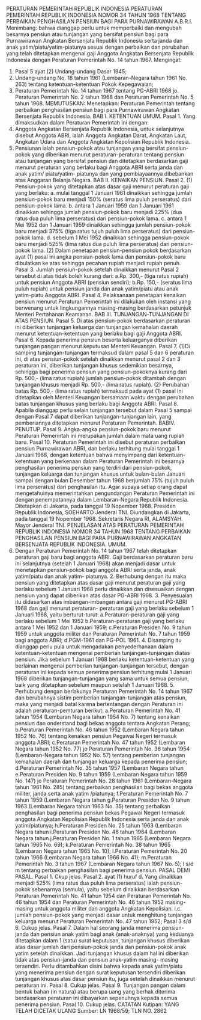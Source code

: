  PERATURAN PEMERINTAH REPUBLIK INDONESIA PERATURAN PEMERINTAH REPUBLIK INDONESIA NOMOR 34 TAHUN 1968 TENTANG PERBAIKAN PENGHASILAN PENSIUN BAGI PARA PURNAWIRAWAN A.B.R.I.
Menimbang:
 bahwa dianggap perlu untuk memperbaiki dan mengubah besarnya pensiun atau tunjangan yang bersifat pensiun bagi para Purnawirawan Angkatan Bersenjata Republik Indonesia serta janda dan anak yatim/piatu/yatim-piatunya sesuai dengan perbaikan dan perubahan yang telah ditetapkan mengenai gaji Anggota Angkatan Bersenjata Republik Indonesia dengan Peraturan Pemerintah No. 14 tahun 1967. Mengingat:
1. Pasal 5 ayat (2) Undang-undang Dasar 1945;
2. Undang-undang No. 18 tahun 1961 (Lembaran-Negara tahun 1961 No. 263) tentang ketentuan-ketentuan Pokok Kepegawaian;
3. Peraturan Pemerintah No. 14 tahun 1967 tentang PG-ABRI 1968 jo. Peraturan Pemerintah No. 2 tahun 1968 dan Peraturan Pemerintah No. 5 tahun 1968.
MEMUTUSKAN:
 Menetapkan: Peraturan Pemerintah tentang perbaikan penghasilan pensiun bagi para Purnawirawan Angkatan Bersenjata Republik Indonesia. BAB I. KETENTUAN UMUM. Pasal 1. Yang dimaksudkan dalam Peraturan Pemerintah ini dengan:
1. Anggota Angkatan Bersenjata Republik Indonesia, untuk selanjutnya disebut Anggota ABRI, ialah Anggota Angkatan Darat, Angkatan Laut, Angkatan Udara dan Anggota Angkatan Kepolisian Republik Indonesia.
2. Pensiunan ialah pensiun-pokok atau tunjangan yang bersifat pensiun-pokok yang diberikan menurut peraturan-peraturan tentang pensiun atau tunjangan yang bersifat pensiun dan ditetapkan berdasarkan gaji menurut peraturan yang berlaku bagi Anggota ABRI serta janda dan anak yatim/ piatu/yatim- piatunya dan yang pembiayaannya dibebankan atas Anggaran Belanja Negara. BAB II. KENAIKAN PENSIUN. Pasal 2.
(1) Pensiun-pokok yang ditetapkan atas dasar gaji menurut peraturan gaji yang berlaku:
a. mulai tanggal 1 Januari 1961 dinaikkan sehingga jumlah pensiun-pokok baru menjadi 150% (seratus lima puluh perseratus) dari pensiun-pokok lama.
b. antara 1 Januari 1959 dan 1 Januari 1961 dinaikkan sehingga jumlah pensiun-pokok baru menjadi 225% (dua ratus dua puluh lima perseratus) dari pensiun-pokok lama.
c. antara 1 Mei 1952 dan 1 Januari 1959 dinaikkan sehingga jumlah pensiun-pokok baru menjadi 375% (tiga ratus tujuh puluh lima perseratus) dari pensiun-pokok lama.
d. sebelum 1 Mei 1952 dinaikkan sehingga pensiun-pokok baru menjadi 525% (lima ratus dua puluh lima perseratus) dari pensiun-pokok lama.
(2) Dalam penetapan pensiun-pensiun pokok berdasarkan ayat (1) pasal ini angka pensiun-pokok lama dan pensiun-pokok baru dibulatkan ke atas sehingga pecahan rupiah menjadi rupiah penuh. Pasal 3. Jumlah pensiun-pokok setelah dinaikkan menurut Pasal 2 tersebut di atas tidak boleh kurang dari:
a.Rp. 300,- (tiga ratus rupiah) untuk pensiun Anggota ABRI (pensiun sendiri);
b.Rp. 150,- (seratus lima puluh rupiah) untuk pensiun janda dan anak yatim/piatu atau anak yatim-piatu Anggota ABRI. Pasal 4. Pelaksanaan penetapan kenaikan pensiun menurut Peraturan Pemerintah ini dilakukan oleh instansi yang berwenang untuk lingkungannya masing-masing berdasarkan petunjuk Menteri Pertahanan Keamanan. BAB III. TUNJANGAN-TUNJANGAN DI ATAS PENSIUN. Pasal 5. Di atas pensiun-pokok berdasarkan peraturan ini diberikan tunjangan keluarga dan tunjangan kemahalan daerah menurut ketentuan-ketentuan yang berlaku bagi gaji Anggota ABRI. Pasal 6. Kepada penerima pensiun beserta keluarganya diberikan tunjangan pangan menurut keputusan Menteri Keuangan. Pasal 7.
(1)Di samping tunjangan-tunjangan termaksud dalam pasal 5 dan 6 peraturan ini, di atas pensiun-pokok setelah dinaikkan menurut pasal 2 dan 3 peraturan ini, diberikan tunjangan khusus sedemikian besarnya, sehingga bagi penerima pensiun yang pensiun-pokoknya kurang dari Rp. 500,- (lima ratus rupiah) jumlah pensiun-pokok ditambah dengan tunjangan khusus menjadi Rp. 500,- (lima ratus rupiah). (2) Perubahan batas Rp. 500,- (lima ratus rupiah) termaksud pada ayat (1) pasal ini ditetapkan oleh Menteri Keuangan bersamaan waktu dengan perubahan batas tunjangan khusus yang berlaku bagi Anggota ABRI. Pasal 8. Apabila dianggap perlu selain tunjangan tersebut dalam Pasal 5 sampai dengan Pasal 7 dapat diberikan tunjangan-tunjangan lain, yang pemberiannya ditetapkan menurut Peraturan Pemerintah. BABIV. PENUTUP. Pasal 9. Angka-angka pensiun-pokok baru menurut Peraturan Pemerintah ini merupakan jumlah dalam mata uang rupiah baru. Pasal 10. Peraturan Pemerintah ini disebut peraturan perbaikan pensiun Purnawirawan ABRI, dan berlaku terhitung mulai tanggal 1 Januari 1968, dengan ketentuan bahwa menyimpang dari ketentuan-ketentuan yang berkenaan dalam Peraturan Pemerintah ini besarnya penghasilan penerima pensiun yang terdiri dari pensiun-pokok, tunjangan keluarga dan tunjangan khusus untuk bulan-bulan Januari sampai dengan bulan Desember tahun 1968 berjumlah 75% (tujuh puluh lima perseratus) dari penghasilan itu. Agar supaya setiap orang dapat mengetahuinya memerintahkan pengundangan Peraturan Pemerintah ini dengan penempatannya dalam Lembaran-Negara Republik Indonesia. Ditetapkan di Jakarta, pada tanggal 19 Nopember 1968. Presiden Republik Indonesia, SOEHARTO Jenderal TNI. Diundangkan di Jakarta, pada tanggal 19 Nopember 1968. Sekretaris Negara RI, ALAMSYAH. Mayor Jenderal TNI. PENJELASAN ATAS PERATURAN PEMERINTAH REPUBLIK INDONESIA NOMOR 34 TAHUN 1968 TENTANG PERBAIKAN PENGHASILAN PENSIUN BAGI PARA PURNAWIRAWAN ANGKATAN BERSENJATA REPUBLIK INDONESIA. UMUM.
1. Dengan Peraturan Pemerintah No. 14 tahun 1967 telah ditetapkan peraturan gaji baru bagi anggota ABRI. Gaji berdasarkan peraturan baru ini selanjutnya (setelah 1 Januari 1968) akan menjadi dasar untuk menetapkan pensiun-pokok bagi anggota ABRI serta janda, anak yatim/piatu dan anak yatim- piatunya. 2. Berhubung dengan itu maka pensiun yang ditetapkan atas dasar gaji menurut peraturan gaji yang berlaku sebelum 1 Januari 1968 perlu dinaikkan dan disesuaikan dengan pensiun yang dapat diberikan atas dasar PG-ABRI 1968. 3. Penyesuaian itu didasarkan atas imbangan-imbangan antara gaji menurut PG-ABRI 1968 dan gaji menurut peraturan- peraturan gaji yang berlaku sebelum 1 Januari 1968, yaitu berturut-turut:
a.Peraturan-peraturan gaji yang berlaku sebelum 1 Mei 1952 b.Peraturan-peraturan gaji yang berlaku antara 1 Mei 1952 dan 1 Januari 1959;
c.Peraturan Presiden No. 9 tahun 1959 untuk anggota militer dan Peraturan Pemerintah No. 7 tahun 1959 bagi anggota ABRI;
d.PGM-1961 dan PG-POL 1961. 4. Disamping itu dianggap perlu pula untuk mengadakan penyederhanaan dalam ketentuan-ketentuan mengenai pemberian tunjangan-tunjangan diatas pensiun. Jika sebelum 1 Januari 1968 berlaku ketentuan-ketentuan yang berlainan mengenai pemberian tunjangan-tunjangan tersebut, dengan peraturan ini kepada semua penerima pensiun terhitung mulai 1 Januari 1968 diberikan tunjangan-tunjangan yang sama untuk semua pensiun, baik yang ditetapkan sebelum maupun setelah 1 Januari 1968. 5. Perhubung dengan berlakunya Peraturan Pemerintah No. 14 tahun 1967 dan berubahnya sistim pemberian tunjangan-tunjangan atas pensiun, maka yang menjadi batal karena bertentangan dengan Peraturan ini adalah peraturan-pemturan berikut:
a.Peraturan Pemerintah No. 41 tahun 1954 (Lembaran Negara tahun 1954 No. 7) tentang kenaikan pensiun dan onderstand bagi bekas anggota tentara Angkatan Perang;
b.Peraturan Pemerintah No. 46 tahun 1952 (Lembaran Negara tahun 1952 No. 76) tentang kenaikan pensiun Pegawai Negeri termasuk anggota ABRI;
c.Peraturan Pemerintah No. 47 tahun 1952 (Lembaran Negara tahun 1952 No. 77) jo Peraturan Pemerintah No. 36 tahun 1954 (Lembaran-Negara tahun 1952 No. 57) tentang pemberian tunjangan kemahalan daerah dan tunjangan keluarga kepada penerima pensiun;
d.Peraturan Pemerintah No. 35 tahun 1957 (Lembaran Negara tahun e.Peraturan Presiden No. 9 tahun 1959 (Lembaran Negara tahun 1959 No. 147) jo Peraturan Pemerintah No. 28 tahun 1961 (Lembaran-Negara tahun 1961 No. 285) tentang perbaikan penghasilan bagi bekas anggota militer, janda serta anak yatim /piatunya;
f.Peraturan Pemerintah No. 7 tahun 1959 (Lembaran Negara tahun g.Peraturan Presiden No. 9 tahun 1963 (Lembaran Negara tahun 1963 No. 35) tentang perbaikan penghasilan bagi penerima pensiun bekas Pegawai Negeri termasuk anggota Angkatan Kepolisian Republik Indonesia serta janda dan anak yatim/piatunya;
h.Peraturan Presiden No. 25 tahun 1963 (Lembaran Negara tahun i.Peraturan Presiden No. 46 tahun 1964 (Lembaran Negara tahun j.Peraturan Presiden No. 1 tahun 1965 (Lembaran Negara tahun 1965 No. 69);
k.Peraturan Pemerintah No. 38 tahun 1965 (Lembaran Negara tahun 1965 No. 10);
l.Peraturan Pemerintah No. 20 tahun 1966 (Lembaran Negara tahun 1966 No. 41);
m.Peraturan Pemerintah No. 3 tahun 1967 (Lembaran Negara tahun 1967 No. 5); l s/d m tentang perbaikan penghasilan bagi penerima pensiun. PASAL DEMI PASAL. Pasal 1. Ckup jelas. Pasal 2. ayat (1) huruf d. Yang dinaikkan menjadi 525% (lima ratus dua puluh lima perseratus) ialah pensiun-pokok sebenarnya (semula), yaitu sebelum dinaikkan berdasarkan Peraturan Pemerintah No. 41 tahun 1954 dan Peraturan Pemerintah No. 46 tahun 1954 dan Peraturan Pemerintah No. 46 tahun 1952 masing-masing untuk anggota militer dan anggota Angkatan Kepolisian. i.c. jumlah pensiun-pokok yang menjadi dasar untuk menghitung tunjangan keluarga menurut Peraturan Pemerintah No. 47 tahun 1952; Pasal 3 s/d 6. Cukup jelas. Pasal 7. Dalam hal seorang janda menerima pensiun-janda dan pensiun anak yatim bagi anak (anak-anaknya) yang keduanya ditetapkan dalam 1 (satu) surat keputusan, tunjangan khusus diberikan atas dasar jumlah dari pensiun-pokok janda dan pensiun-pokok anak yatim setelah dinaikkan. Jadi tunjangan khusus dalam hal ini diberikan tidak atas pensiun-janda dan pensiun anak-yatim masing- masing tersendiri. Perlu ditambahkan disini bahwa kepada anak yatim/piatu yang menerima pensiun dengan surat keputusan tersendiri diberikan tunjangan khusus atas dasar pensiun itu, juga setelah dinaikkan menurut peraturan ini. Pasal 8. Cukup jelas. Pasal 9. Tunjangan pangan dalam bentuk bahan (in natura) atau berupa uang yang berhak diterima berdasarkan peraturan ini dibayarkan sepenuhnya kepada semua penerima pensiun. Pasal 10. Cukup jelas. CATATAN Kutipan: YANG TELAH DICETAK ULANG Sumber: LN 1968/59; TLN NO. 2862